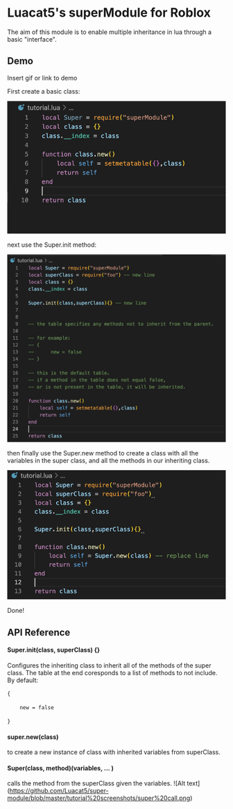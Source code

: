 # Luacat5's superModule for Roblox
The aim of this module is to enable multiple inheritance in lua through a basic "interface".



## Demo

Insert gif or link to demo

First create a basic class:

![Alt text](https://github.com/Luacat5/super-module/blob/master/tutorial%20screenshots/step%201.png)

next use the Super.init method:

![Alt text](https://github.com/Luacat5/super-module/blob/master/tutorial%20screenshots/step%202.png)

then finally use the Super.new method to create a class with all the variables in the super class, and all the methods in our inheriting class.

![Alt text](https://github.com/Luacat5/super-module/blob/master/tutorial%20screenshots/step%203.png)

Done!
## API Reference

#### Super.init(class, superClass) {}
Configures the inheriting class to inherit all of the methods of the super class. The table at the end coresponds to a list of methods to not include. By default:

    {

        new = false 

    }



#### super.new(class)
to create a new instance of class with inherited variables from superClass.

#### Super(class, method)(variables, ... )
calls the method from the superClass given the variables.
![Alt text] (https://github.com/Luacat5/super-module/blob/master/tutorial%20screenshots/super%20call.png)